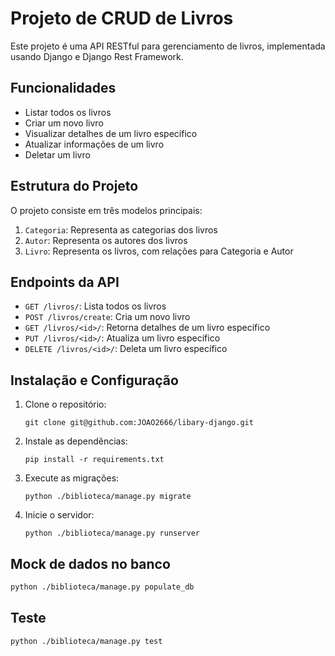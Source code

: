 # Projeto de CRUD de Livros

Este projeto é uma API RESTful para gerenciamento de livros, implementada usando Django e Django Rest Framework.

## Funcionalidades

- Listar todos os livros
- Criar um novo livro
- Visualizar detalhes de um livro específico
- Atualizar informações de um livro
- Deletar um livro

## Estrutura do Projeto

O projeto consiste em três modelos principais:

1. `Categoria`: Representa as categorias dos livros
2. `Autor`: Representa os autores dos livros
3. `Livro`: Representa os livros, com relações para Categoria e Autor

## Endpoints da API

- `GET /livros/`: Lista todos os livros
- `POST /livros/create`: Cria um novo livro
- `GET /livros/<id>/`: Retorna detalhes de um livro específico
- `PUT /livros/<id>/`: Atualiza um livro específico
- `DELETE /livros/<id>/`: Deleta um livro específico

## Instalação e Configuração

1. Clone o repositório:
   ```
   git clone git@github.com:JOAO2666/libary-django.git
   ```

2. Instale as dependências:
   ```
   pip install -r requirements.txt
   ```

3. Execute as migrações:
   ```
   python ./biblioteca/manage.py migrate
   ```

4. Inicie o servidor:
   ```
   python ./biblioteca/manage.py runserver
   ```

## Mock de dados no banco

```bash
python ./biblioteca/manage.py populate_db
```

## Teste

```bash
python ./biblioteca/manage.py test
```
